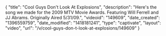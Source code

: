 {
    "title": "Cool Guys Don't Look At Explosions",
    "description": "Here's the song we made for the 2009 MTV Movie Awards. Featuring Will Ferrell and JJ Abrams. Originally Aired 5\/31\/09.",
    "videoid": "149609",
    "date_created": "1396559759",
    "date_modified": "1418181241",
    "type": "captivate",
    "layout": "video",
    "url": "\/v\/cool-guys-don-t-look-at-explosions\/149609"
}